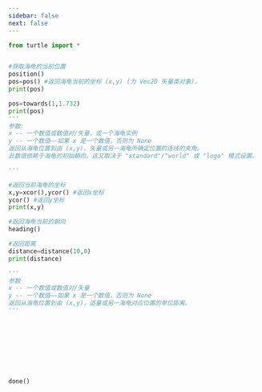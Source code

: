 ```yaml
---
sidebar: false
next: false
---
```

<BlogInfo/>






```python
from turtle import *


#获取海龟的当前位置
position()
pos=pos() #返回海龟当前的坐标 (x,y) (为 Vec2D 矢量类对象)。
print(pos)

pos=towards(1,1.732)
print(pos)
'''
参数:
x -- 一个数值或数值对/矢量，或一个海龟实例
y -- 一个数值——如果 x 是一个数值，否则为 None
返回从海龟位置到由 (x,y)、矢量或另一海龟所确定位置的连线的夹角。
此数值依赖于海龟的初始朝向，这又取决于 "standard"/"world" 或 "logo" 模式设置。

'''

#返回当前海龟的坐标
x,y=xcor(),ycor() #返回x坐标
ycor() #返回y坐标
print(x,y)

#返回海龟当前的朝向
heading()

#返回距离
distance=distance(10,0)
print(distance)

'''
参数
x -- 一个数值或数值对/矢量
y -- 一个数值——如果 x 是一个数值，否则为 None
返回从海龟位置到由 (x,y)，适量或另一海龟对应位置的单位距离。
'''









done()



```






<ActionBox />
        
<style>#top-box {margin-top:0.5rem!important;}</style>